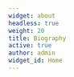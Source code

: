 ```yaml
---
widget: about
headless: true
weight: 20
title: Biography
active: true
author: admin
widget_id: Home
---
```

